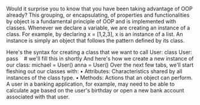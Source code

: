 Would it surprise you to know that you have been taking advantage of OOP already? 
This grouping, or encapsulating, of properties and functionalities by object is a fundamental principle of OOP and is implemented with classes.
Whenever we declare a variable, we are creating an instance of a class. For example, by declaring x = [1,2,3], x is an instance of a list. An instance is simply an object that follows the pattern defined by its class.

Here's the syntax for creating a class that we want to call User:
class User:
    pass    # we'll fill this in shortly
And here's how we create a new instance of our class:
michael = User()
anna = User()
Over the next few tabs, we'll start fleshing out our classes with:
	•	Attributes: Characteristics shared by all instances of the class type.
	•	Methods: Actions that an object can perform. A user in a banking application, for example, may need to be able to calculate age based on the user's birthday or open a new bank account associated with that user.
